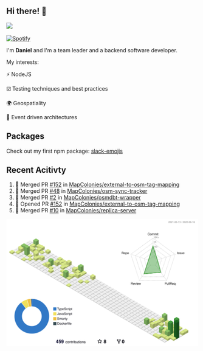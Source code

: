 ## Hi there! 👋

<p>
  <img src="https://github-readme-stats.vercel.app/api?username=syncush&theme=tokyonight">
</p>

[![Spotify](https://novatorem-rust.vercel.app/api/spotify)](https://open.spotify.com/user/syncush)

I'm **Daniel** and I'm a team leader and a backend software developer.

My interests:

⚡ NodeJS

☑️ Testing techniques and best practices

🌍 Geospatiality

🧠 Event driven architectures

## Packages
Check out my first npm package: [slack-emojis](https://www.npmjs.com/package/slack-emojis)

## Recent Acitivty
<!--START_SECTION:activity-->
1. 🎉 Merged PR [#152](https://github.com/MapColonies/external-to-osm-tag-mapping/pull/152) in [MapColonies/external-to-osm-tag-mapping](https://github.com/MapColonies/external-to-osm-tag-mapping)
2. 🎉 Merged PR [#48](https://github.com/MapColonies/osm-sync-tracker/pull/48) in [MapColonies/osm-sync-tracker](https://github.com/MapColonies/osm-sync-tracker)
3. 🎉 Merged PR [#2](https://github.com/MapColonies/osmdbt-wrapper/pull/2) in [MapColonies/osmdbt-wrapper](https://github.com/MapColonies/osmdbt-wrapper)
4. 💪 Opened PR [#152](https://github.com/MapColonies/external-to-osm-tag-mapping/pull/152) in [MapColonies/external-to-osm-tag-mapping](https://github.com/MapColonies/external-to-osm-tag-mapping)
5. 🎉 Merged PR [#10](https://github.com/MapColonies/replica-server/pull/10) in [MapColonies/replica-server](https://github.com/MapColonies/replica-server)
<!--END_SECTION:activity-->

![contrib](./profile-3d-contrib/profile-green-animate.svg)
